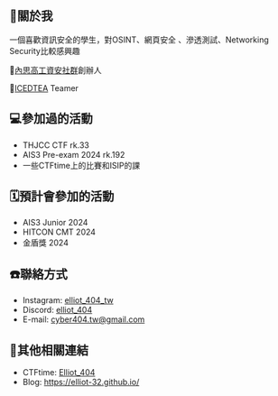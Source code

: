 ## 🤡關於我
一個喜歡資訊安全的學生，對OSINT、網頁安全 
、滲透測試、Networking Security比較感興趣

🏫[內思高工資安社群](https://www.instagram.com/savs_hacker/)創辦人

🚩[ICEDTEA](https://ctftime.org/team/303514) Teamer

## 💻參加過的活動
- THJCC CTF rk.33
- AIS3 Pre-exam 2024 rk.192
- 一些CTFtime上的比賽和ISIP的課

## 🗓預計會參加的活動
- AIS3 Junior 2024
- HITCON CMT 2024
- 金盾獎 2024

## ☎️聯絡方式
- Instagram: [elliot_404_tw](https://www.instagram.com/elliot_404_tw/)  
- Discord: [elliot_404](https://discord.com/users/628939416693506049)  
- E-mail: cyber404.tw@gmail.com

## 🔗其他相關連結
- CTFtime: [Elliot_404](https://ctftime.org/user/191615)
- Blog: https://elliot-32.github.io/

